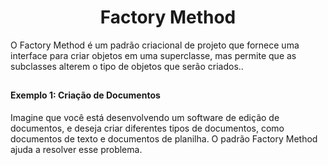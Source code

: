 <h1 align="center">Factory Method</h1>

<p>O Factory Method é um padrão criacional de projeto que fornece uma interface para criar objetos em uma superclasse, mas permite que as subclasses alterem o tipo de objetos que serão criados..</p>

##

#### Exemplo 1: Criação de Documentos
<p>Imagine que você está desenvolvendo um software de edição de documentos, e deseja criar diferentes tipos de documentos, como documentos de texto e documentos de planilha. O padrão Factory Method ajuda a resolver esse problema.</p>

